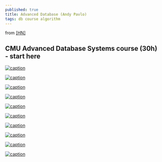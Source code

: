 ```yaml
---
published: true
title: Advanced Database (Andy Pavlo)
tags: db course algorithm
---
```

from [\[HN\]](https://news.ycombinator.com/item?id=19151561)

## CMU Advanced Database Systems course (30h) - start here

[![caption](https://img.youtube.com/vi/m72mt4VN9ik/0.jpg)](https://www.youtube.com/watch?v=m72mt4VN9ik)

[![caption](https://img.youtube.com/vi/DyYO3yaA1wc/0.jpg)](https://www.youtube.com/watch?v=DyYO3yaA1wc)

[![caption](https://img.youtube.com/vi/DIxcS3QbD28/0.jpg)](https://www.youtube.com/watch?v=DIxcS3QbD28)

[![caption](https://img.youtube.com/vi/BShOt5gYiPs/0.jpg)](https://www.youtube.com/watch?v=BShOt5gYiPs)

[![caption](https://img.youtube.com/vi/9EY0vYFNWxY/0.jpg)](https://www.youtube.com/watch?v=9EY0vYFNWxY)

[![caption](https://img.youtube.com/vi/AD1HW9mLlrg/0.jpg)](https://www.youtube.com/watch?v=AD1HW9mLlrg)

[![caption](https://img.youtube.com/vi/tEZEicWhrAs/0.jpg)](https://www.youtube.com/watch?v=tEZEicWhrAs)

[![caption](https://img.youtube.com/vi/IaI_gHffhf0/0.jpg)](https://www.youtube.com/watch?v=IaI_gHffhf0)

[![caption](https://img.youtube.com/vi/gjY13VrXcBo/0.jpg)](https://www.youtube.com/watch?v=gjY13VrXcBo)

[![caption](https://img.youtube.com/vi/BuKmw3CFHYY/0.jpg)](https://www.youtube.com/watch?v=BuKmw3CFHYY)

